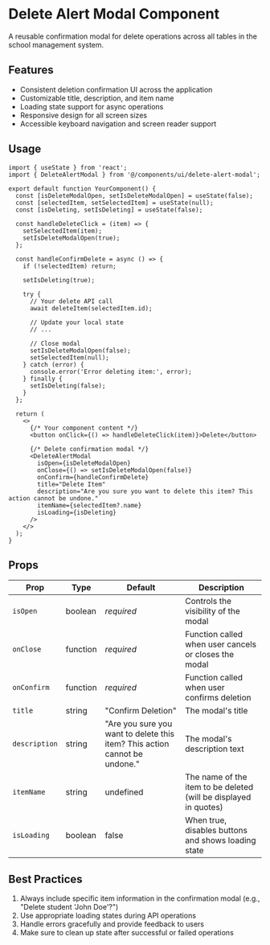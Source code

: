 # Delete Alert Modal Component

A reusable confirmation modal for delete operations across all tables in the school management system.

## Features

- Consistent deletion confirmation UI across the application
- Customizable title, description, and item name
- Loading state support for async operations
- Responsive design for all screen sizes
- Accessible keyboard navigation and screen reader support

## Usage

```tsx
import { useState } from 'react';
import { DeleteAlertModal } from '@/components/ui/delete-alert-modal';

export default function YourComponent() {
  const [isDeleteModalOpen, setIsDeleteModalOpen] = useState(false);
  const [selectedItem, setSelectedItem] = useState(null);
  const [isDeleting, setIsDeleting] = useState(false);

  const handleDeleteClick = (item) => {
    setSelectedItem(item);
    setIsDeleteModalOpen(true);
  };

  const handleConfirmDelete = async () => {
    if (!selectedItem) return;
    
    setIsDeleting(true);
    
    try {
      // Your delete API call
      await deleteItem(selectedItem.id);
      
      // Update your local state
      // ...
      
      // Close modal
      setIsDeleteModalOpen(false);
      setSelectedItem(null);
    } catch (error) {
      console.error('Error deleting item:', error);
    } finally {
      setIsDeleting(false);
    }
  };

  return (
    <>
      {/* Your component content */}
      <button onClick={() => handleDeleteClick(item)}>Delete</button>
      
      {/* Delete confirmation modal */}
      <DeleteAlertModal 
        isOpen={isDeleteModalOpen}
        onClose={() => setIsDeleteModalOpen(false)}
        onConfirm={handleConfirmDelete}
        title="Delete Item"
        description="Are you sure you want to delete this item? This action cannot be undone."
        itemName={selectedItem?.name}
        isLoading={isDeleting}
      />
    </>
  );
}
```

## Props

| Prop | Type | Default | Description |
|------|------|---------|-------------|
| `isOpen` | boolean | *required* | Controls the visibility of the modal |
| `onClose` | function | *required* | Function called when user cancels or closes the modal |
| `onConfirm` | function | *required* | Function called when user confirms deletion |
| `title` | string | "Confirm Deletion" | The modal's title |
| `description` | string | "Are you sure you want to delete this item? This action cannot be undone." | The modal's description text |
| `itemName` | string | undefined | The name of the item to be deleted (will be displayed in quotes) |
| `isLoading` | boolean | false | When true, disables buttons and shows loading state |

## Best Practices

1. Always include specific item information in the confirmation modal (e.g., "Delete student 'John Doe'?")
2. Use appropriate loading states during API operations
3. Handle errors gracefully and provide feedback to users
4. Make sure to clean up state after successful or failed operations 